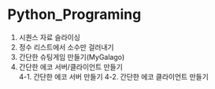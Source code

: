 # Python_Programing

1. 시퀀스 자료 슬라이싱
2. 정수 리스트에서 소수만 걸러내기
3. 간단한 슈팅게임 만들기(MyGalago)
4. 간단한 에코 서버/클라이언트 만들기<br>
4-1. 간단한 에코 서버 만들기
4-2. 간단한 에코 클라이언트 만들기
